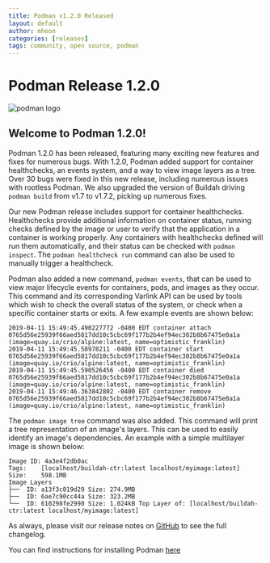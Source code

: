 ```yaml
---
title: Podman v1.2.0 Released
layout: default
author: mheon
categories: [releases]
tags: community, open source, podman
---
```


# Podman Release 1.2.0

![podman logo](https://podman.io/images/podman.svg)

## Welcome to Podman 1.2.0!

Podman 1.2.0 has been released, featuring many exciting new features and fixes for numerous bugs. With 1.2.0, Podman added support for container healthchecks, an events system, and a way to view image layers as a tree. Over 30 bugs were fixed in this new release, including numerous issues with rootless Podman. We also upgraded the version of Buildah driving `podman build` from v1.7 to v1.7.2, picking up numerous fixes.

<!--readmore-->

Our new Podman release includes support for container healthchecks. Healthchecks provide additional information on container status, running checks defined by the image or user to verify that the application in a container is working properly. Any containers with healthchecks defined will run them automatically, and their status can be checked with `podman inspect`. The `podman healthcheck run` command can also be used to manually trigger a healthcheck.

Podman also added a new command, `podman events`, that can be used to view major lifecycle events for containers, pods, and images as they occur. This command and its corresponding Varlink API can be used by tools which wish to check the overall status of the system, or check when a specific container starts or exits. A few example events are shown below:
```
2019-04-11 15:49:45.490227772 -0400 EDT container attach 0765d56e25939f66aed5817dd10c5cbc69f177b2b4ef94ec302b8b67475e0a1a (image=quay.io/crio/alpine:latest, name=optimistic_franklin)
2019-04-11 15:49:45.58978211 -0400 EDT container start 0765d56e25939f66aed5817dd10c5cbc69f177b2b4ef94ec302b8b67475e0a1a (image=quay.io/crio/alpine:latest, name=optimistic_franklin)
2019-04-11 15:49:45.590526456 -0400 EDT container died 0765d56e25939f66aed5817dd10c5cbc69f177b2b4ef94ec302b8b67475e0a1a (image=quay.io/crio/alpine:latest, name=optimistic_franklin)
2019-04-11 15:49:46.363842802 -0400 EDT container remove 0765d56e25939f66aed5817dd10c5cbc69f177b2b4ef94ec302b8b67475e0a1a (image=quay.io/crio/alpine:latest, name=optimistic_franklin)
```

The `podman image tree` command was also added. This command will print a tree representation of an image's layers. This can be used to easily identify an image's dependencies. An example with a simple multilayer image is shown below:
```
Image ID: 4a3e4f2db0ac
Tags:	 [localhost/buildah-ctr:latest localhost/myimage:latest]
Size:	 598.1MB
Image Layers
├──  ID: a13f3c019d29 Size: 274.9MB
├──  ID: 6ae7c90cc44a Size: 323.2MB
└──  ID: 610298fe2990 Size: 1.024kB Top Layer of: [localhost/buildah-ctr:latest localhost/myimage:latest]
```

As always, please visit our release notes on [GitHub](https://github.com/containers/podman/blob/master/RELEASE_NOTES.md) to see the full changelog.

You can find instructions for installing Podman [here](https://github.com/containers/podman/blob/master/install.md)
